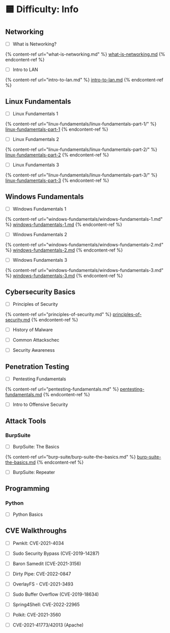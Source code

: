 # 🟦 Difficulty: Info

## Networking

* [ ] What is Networking?

{% content-ref url="what-is-networking.md" %}
[what-is-networking.md](what-is-networking.md)
{% endcontent-ref %}

* [ ] Intro to LAN

{% content-ref url="intro-to-lan.md" %}
[intro-to-lan.md](intro-to-lan.md)
{% endcontent-ref %}

## Linux Fundamentals

* [ ] Linux Fundamentals 1

{% content-ref url="linux-fundamentals/linux-fundamentals-part-1/" %}
[linux-fundamentals-part-1](linux-fundamentals/linux-fundamentals-part-1/)
{% endcontent-ref %}

* [ ] Linux Fundamentals 2

{% content-ref url="linux-fundamentals/linux-fundamentals-part-2/" %}
[linux-fundamentals-part-2](linux-fundamentals/linux-fundamentals-part-2/)
{% endcontent-ref %}

* [ ] Linux Fundamentals 3

{% content-ref url="linux-fundamentals/linux-fundamentals-part-3/" %}
[linux-fundamentals-part-3](linux-fundamentals/linux-fundamentals-part-3/)
{% endcontent-ref %}

## Windows Fundamentals

* [ ] Windows Fundamentals 1

{% content-ref url="windows-fundamentals/windows-fundamentals-1.md" %}
[windows-fundamentals-1.md](windows-fundamentals/windows-fundamentals-1.md)
{% endcontent-ref %}

* [ ] Windows Fundamentals 2

{% content-ref url="windows-fundamentals/windows-fundamentals-2.md" %}
[windows-fundamentals-2.md](windows-fundamentals/windows-fundamentals-2.md)
{% endcontent-ref %}

* [ ] Windows Fundamentals 3

{% content-ref url="windows-fundamentals/windows-fundamentals-3.md" %}
[windows-fundamentals-3.md](windows-fundamentals/windows-fundamentals-3.md)
{% endcontent-ref %}

## Cybersecurity Basics

* [ ] Principles of Security

{% content-ref url="principles-of-security.md" %}
[principles-of-security.md](principles-of-security.md)
{% endcontent-ref %}

* [ ] History of Malware



* [ ] Common Attackschec



* [ ] Security Awareness



## Penetration Testing

* [ ] Pentesting Fundamentals

{% content-ref url="pentesting-fundamentals.md" %}
[pentesting-fundamentals.md](pentesting-fundamentals.md)
{% endcontent-ref %}

* [ ] Intro to Offensive Security



## Attack Tools

### BurpSuite

* [ ] BurpSuite: The Basics

{% content-ref url="burp-suite/burp-suite-the-basics.md" %}
[burp-suite-the-basics.md](burp-suite/burp-suite-the-basics.md)
{% endcontent-ref %}

* [ ] BurpSuite: Repeater



## Programming

### Python

* [ ] Python Basics



## CVE Walkthroughs

* [ ] Pwnkit: CVE-2021-4034



* [ ] Sudo Security Bypass (CVE-2019-14287)



* [ ] Baron Samedit (CVE-2021-3156)



* [ ] Dirty Pipe: CVE-2022-0847



* [ ] OverlayFS - CVE-2021-3493



* [ ] Sudo Buffer Overflow (CVE-2019-18634)



* [ ] Spring4Shell: CVE-2022-22965



* [ ] Polkit: CVE-2021-3560



* [ ] CVE-2021-41773/42013 (Apache)



